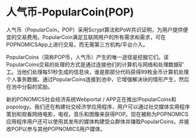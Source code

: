 # 

# 人气币-PopularCoin(POP)

人气币（PopularCoin，POP）采用Scrypt算法和PoW共识证明，为用户提供便宜的交易费用。PopularCoin满足互联网用户的所有需求和需求，可在POPNOMICSApp上进行交易，而无需第三方机构/平台介入。

 PopularCoins（简称POP币，人气币）产生的唯一途径是挖掘它们。该PopularCoins交易的处理的方式是通过连接他们的计算机与网络和处理数据矿工。当他们处理每51秒生成的信息块，谁是那部分代码获得99枚金币计算机处理个人事务数据。通过PopularCoins连接到池中，它增强解决块的情形产生，然后在池中分裂的奖励。

新的PONOMICS社会经济系统Webportal / APP正在推出!PopularCoins和popology。我们还在构建社交经济学应用程序，用户可以通过社交媒体实用程序策划和观看网络电影，电视，音乐和图像来获得POP。现在被称为POPNOMICS应用程序用户还可以使用其发布的媒体构建受众群体并赚取PopularCoins，并接收POP以参与其他POPNOMICS用户媒体。

